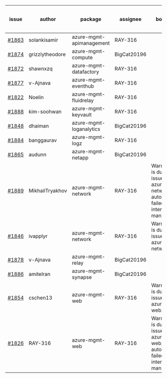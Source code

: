 | issue | author | package | assignee | bot advice | created date | delay from created date |
|------|------|------|------|------|------|------|
| [#1863](https://github.com/Azure/sdk-release-request/issues/1863) | solankisamir | azure-mgmt-apimanagement | RAY-316 |   | 2021-08-19 | 8 |
| [#1874](https://github.com/Azure/sdk-release-request/issues/1874) | grizzlytheodore | azure-mgmt-compute | BigCat20196 |   | 2021-08-20 | 6 |
| [#1872](https://github.com/Azure/sdk-release-request/issues/1872) | shawnxzq | azure-mgmt-datafactory | RAY-316 |   | 2021-08-20 | 6 |
| [#1877](https://github.com/Azure/sdk-release-request/issues/1877) | v-Ajnava | azure-mgmt-eventhub | RAY-316 |   | 2021-08-20 | 6 |
| [#1822](https://github.com/Azure/sdk-release-request/issues/1822) | Noelin | azure-mgmt-fluidrelay | RAY-316 |   | 2021-07-29 | 29 |
| [#1888](https://github.com/Azure/sdk-release-request/issues/1888) | kim-soohwan | azure-mgmt-keyvault | RAY-316 |   | 2021-08-26 | 1 |
| [#1848](https://github.com/Azure/sdk-release-request/issues/1848) | dhaiman | azure-mgmt-loganalytics | BigCat20196 |   | 2021-08-11 | 15 |
| [#1884](https://github.com/Azure/sdk-release-request/issues/1884) | banggaurav | azure-mgmt-logz | RAY-316 |   | 2021-08-24 | 2 |
| [#1865](https://github.com/Azure/sdk-release-request/issues/1865) | audunn | azure-mgmt-netapp | BigCat20196 |   | 2021-08-19 | 7 |
| [#1889](https://github.com/Azure/sdk-release-request/issues/1889) | MikhailTryakhov | azure-mgmt-network | RAY-316 | Warning:There is duplicated issue for azure-mgmt-network. <br/>auto reply failed, Please intervene manually ! | 2021-08-26 | 0 |
| [#1846](https://github.com/Azure/sdk-release-request/issues/1846) | ivapplyr | azure-mgmt-network | RAY-316 | Warning:There is duplicated issue for azure-mgmt-network. <br/>  | 2021-08-10 | 16 |
| [#1878](https://github.com/Azure/sdk-release-request/issues/1878) | v-Ajnava | azure-mgmt-relay | BigCat20196 |   | 2021-08-20 | 6 |
| [#1886](https://github.com/Azure/sdk-release-request/issues/1886) | amitelran | azure-mgmt-synapse | BigCat20196 |   | 2021-08-25 | 1 |
| [#1854](https://github.com/Azure/sdk-release-request/issues/1854) | cschen13 | azure-mgmt-web | RAY-316 | Warning:There is duplicated issue for azure-mgmt-web. <br/>  | 2021-08-12 | 14 |
| [#1826](https://github.com/Azure/sdk-release-request/issues/1826) | RAY-316 | azure-mgmt-web | RAY-316 | Warning:There is duplicated issue for azure-mgmt-web. <br/>auto reply failed, Please intervene manually ! | 2021-08-03 | 24 |
